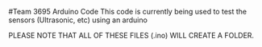 #Team 3695 Arduino Code
This code is currently being used to test the sensors (Ultrasonic, etc) using an arduino


PLEASE NOTE THAT ALL OF THESE FILES (.ino) WILL CREATE A FOLDER.